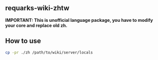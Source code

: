 requarks-wiki-zhtw
---

__IMPORTANT: This is unofficial language package, you have to modify your core and replace old zh.__

## How to use
```bash
cp -pr ./zh /path/to/wiki/server/locals
```
